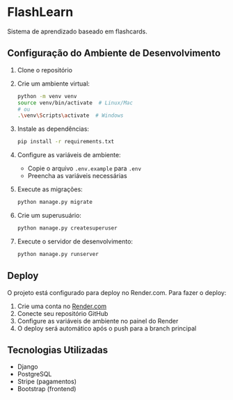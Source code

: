 # FlashLearn

Sistema de aprendizado baseado em flashcards.

## Configuração do Ambiente de Desenvolvimento

1. Clone o repositório
2. Crie um ambiente virtual:
   ```bash
   python -m venv venv
   source venv/bin/activate  # Linux/Mac
   # ou
   .\venv\Scripts\activate  # Windows
   ```
3. Instale as dependências:
   ```bash
   pip install -r requirements.txt
   ```
4. Configure as variáveis de ambiente:
   - Copie o arquivo `.env.example` para `.env`
   - Preencha as variáveis necessárias

5. Execute as migrações:
   ```bash
   python manage.py migrate
   ```

6. Crie um superusuário:
   ```bash
   python manage.py createsuperuser
   ```

7. Execute o servidor de desenvolvimento:
   ```bash
   python manage.py runserver
   ```

## Deploy

O projeto está configurado para deploy no Render.com. Para fazer o deploy:

1. Crie uma conta no [Render.com](https://render.com)
2. Conecte seu repositório GitHub
3. Configure as variáveis de ambiente no painel do Render
4. O deploy será automático após o push para a branch principal

## Tecnologias Utilizadas

- Django
- PostgreSQL
- Stripe (pagamentos)
- Bootstrap (frontend) 